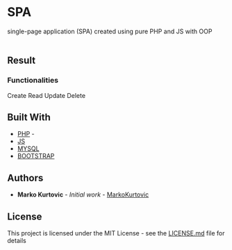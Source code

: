 # SPA

 single-page application (SPA) created using pure PHP and JS with OOP<br><br>

## Result


### Functionalities
Create
Read
Update
Delete

## Built With

* [PHP](https://www.php.net/) - 
* [JS](https://www.javascript.com/)
* [MYSQL](https://www.mysql.com/) 
* [BOOTSTRAP](https://getbootstrap.com/)


## Authors

* **Marko Kurtovic** - *Initial work* - [MarkoKurtovic](https://github.com/MarkoKurtovic)


## License

This project is licensed under the MIT License - see the [LICENSE.md](LICENSE.md) file for details
